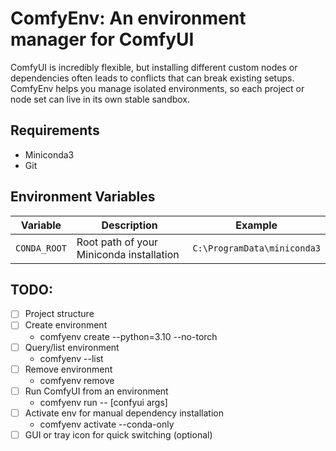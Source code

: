# ComfyEnv: An environment manager for ComfyUI 

ComfyUI is incredibly flexible, but installing different custom nodes or dependencies often leads to conflicts that can break existing setups. ComfyEnv helps you manage isolated environments, so each project or node set can live in its own stable sandbox.


## Requirements

- Miniconda3
- Git


## Environment Variables

| Variable     | Description                              | Example                     |
| ------------ | ---------------------------------------- | --------------------------- |
| `CONDA_ROOT` | Root path of your Miniconda installation | `C:\ProgramData\miniconda3` |


## TODO:

- [ ] Project structure
- [ ] Create environment
	- comfyenv create <env-name> --python=3.10 --no-torch
- [ ] Query/list environment
	- comfyenv --list
- [ ] Remove environment
	- comfyenv remove <env-name>
- [ ] Run ComfyUI from an environment
	- comfyenv run <env-name> -- [confyui args]
- [ ] Activate env for manual dependency installation
	- comfyenv activate <env-name> --conda-only
- [ ] GUI or tray icon for quick switching (optional)